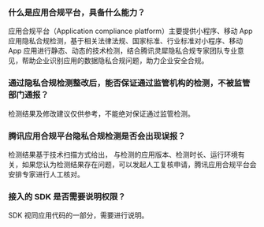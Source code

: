 
### 什么是应用合规平台，具备什么能力？
应用合规平台（Application compliance platform）主要提供小程序、移动 App 应用隐私合规检测，基于相关法律法规、国家标准、行业标准对小程序、移动 App 应用进行静态、动态的技术检测，结合腾讯灵犀隐私合规专家团队专业意见，帮助企业识别应用的数据隐私合规问题，助力企业安全合规。

### 通过隐私合规检测整改后，能否保证通过监管机构的检测，不被监管部门通报？
检测结果及修改建议仅供参考，不能绝对保证通过监管检测。

### 腾讯应用合规平台隐私合规检测是否会出现误报？
检测结果基于技术扫描方式给出， 与检测的应用版本、检测时长、运行环境有关，如果您认为检测结果存在问题，可以发起人工复核申请，腾讯应用合规平台会安排专家进行人工核对。

### 接入的 SDK 是否需要说明权限？
SDK 视同应用代码的一部分，需要进行说明。




